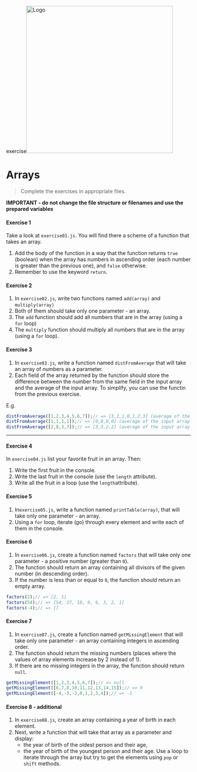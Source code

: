 exercise<img alt="Logo" src="http://coderslab.pl/svg/logo-coderslab.svg" width="400">

#  Arrays

> Complete the exercises in appropriate files.

**IMPORTANT - do not change the file structure or filenames and use the prepared variables**

#### Exercise 1

Take a look at `exercise01.js`. You will find there a scheme of a function that takes an array.

1. Add the body of the function in a way that the function returns ```true``` (boolean) when the array has numbers in ascending order (each number is greater than the previous one), and ```false``` otherwise.
2. Remember to use the keyword ```return```.

#### Exercise 2

1. In `exercise02.js`, write two functions named ```add(array)``` and ```multiply(array)```
2. Both of them should take only one parameter - an array.
3. The ```add``` function should add all numbers that are in the array (using a `for` loop)
4. The ```multiply``` function should multiply all numbers that are in the array (using a `for` loop).

#### Exercise 3

1. In `exercise03.js`, write a function named ```distFromAverage``` that  will take an array of numbers as a parameter.
2. Each field of the array returned by the function should store the difference between the number from the same field in the input array and the average of the input array.
To simplify, you can use the functin from the previous exercise.

E.g.
```JavaScript
distFromAverage([1,2,3,4,5,6,7]);// => [3,2,1,0,1,2,3] (average of the input array is 4)
distFromAverage([1,1,1,1]);// => [0,0,0,0] (average of the input array is 1)
distFromAverage([2,8,3,7]);// => [3,3,2,2] (average of the input array is 5)
```

-------------------------------------------------------------------------------

#### Exercise 4

In `exercise04.js` list your favorite fruit in an array. Then:
1. Write the first fruit in the console.
2. Write the last fruit in the console (use the ```length``` attribute).
3. Write all the fruit in a loop (use the ```length```attribute).

#### Exercise 5

1. In`exercise05.js`, write a function named ```printTable(array)```, that will take only one parameter - an array.
2. Using a `for` loop, iterate (go) through every element and write each of them in the console.

#### Exercise 6

1. In `exercise06.js`, create a function named ```factors``` that will take only one parameter - a positive number (greater than `0`).
2. The function should return an array containing all divisors of the given number (in descending order).
3. If the number is less than or equal to `0`, the function should return an empty array.

```JavaScript
factors(2);// => [2, 1]
factors(54);// => [54, 27, 18, 9, 6, 3, 2, 1]
factors(-4);// => []
```

#### Exercise 7

1. In `exercise07.js`, create a function named ```getMissingElement``` that will take only one parameter - an array containing integers in ascending order.
2. The function should return the missing numbers (places where the values of array elements increase by 2 instead of 1).
3. If there are no missing integers in the array, the function should return ```null```.

```JavaScript
getMissingElement([1,2,3,4,5,6,7]);// => null
getMissingElement([6,7,8,10,11,12,13,14,15]);// => 9
getMissingElement([-4,-3,-2,0,1,2,3,4]);// => -1
```


#### Exercise 8 - additional

1. In `exercise08.js`, create an array containing a year of birth in each element.
2. Next, write a function that will take that array as a parameter and display:
   * the year of birth of the oldest person and their age,
   * the year of birth of the youngest person and their age.
   Use a loop to iterate through the array but try to get the elements using ```pop``` or ```shift``` methods.
